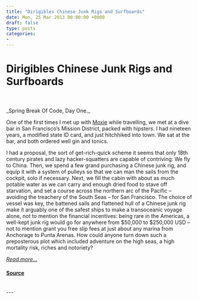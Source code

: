 ```yaml
---
title: "Dirigibles Chinese Junk Rigs and Surfboards"
date: Mon, 25 Mar 2013 00:00:00 +0000
draft: false
type: posts
categories: 
- 
---
```

# Dirigibles Chinese Junk Rigs and Surfboards

<br/>

<br/>
_Spring Break Of Code, Day One._

One of the first times I met up with [Moxie](https://twitter.com/moxie) while travelling, we met at a dive bar in San Francisco’s Mission District, packed with hipsters. I had nineteen years, a modified state ID card, and just hitchhiked into town. We sat at the bar, and both ordered well gin and tonics.

I had a proposal, the sort of get-rich-quick scheme it seems that only 18th century pirates and lazy hacker-squatters are capable of contriving: We fly to China. Then, we spend a few grand purchasing a Chinese junk rig, and equip it with a system of pulleys so that we can man the sails from the cockpit, solo if necessary. Next, we fill the cabin with about as much potable water as we can carry and enough dried food to stave off starvation, and set a course across the northern arc of the Pacific – avoiding the treachery of the South Seas – for San Francisco. The choice of vessel was key, the battened sails and flattened hull of a Chinese junk rig make it arguably one of the safest ships to make a transoceanic voyage alone, not to mention the financial incentives: being rare in the Americas, a well-kept junk rig would go for anywhere from $50,000 to $250,000 USD – not to mention grant you free slip fees at just about any marina from Anchorage to Punta Arenas. How could anyone turn down such a preposterous plot which included adventure on the high seas, a high mortality risk, riches and notoriety?

[_Read more..._](https://signal.org/blog/dirigibles-chinese-junk-rigs-and-surfboards/)

#### [Source](https://signal.org/blog/dirigibles-chinese-junk-rigs-and-surfboards/)

<br/>
---
